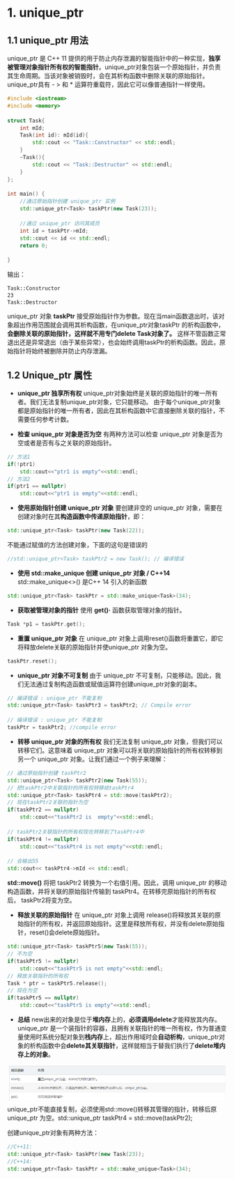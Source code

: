 # 1. unique_ptr
## 1.1 unique_ptr 用法

unique_ptr 是 C++ 11 提供的用于防止内存泄漏的智能指针中的一种实现，**独享被管理对象指针所有权的智能指针**。unique_ptr对象包装一个原始指针，并负责其生命周期。当该对象被销毁时，会在其析构函数中删除关联的原始指针。
unique_ptr具有 - > 和 \* 运算符重载符，因此它可以像普通指针一样使用。
```c++
#include <iostream>
#include <memory>

struct Task{
    int mId;
    Task(int id): mId(id){
        std::cout << "Task::Constructor" << std::endl;
    }
    ~Task(){
        std::cout << "Task::Destructor" << std::endl;
    }
};

int main() {
    //通过原始指针创建 unique_ptr 实例
    std::unique_ptr<Task> taskPtr(new Task(23));

    //通过 unique_ptr 访问其成员
    int id = taskPtr->mId;
    std::cout << id << std::endl;
    return 0;

}
```
输出：
```
Task::Constructor
23
Task::Destructor
```
unique_ptr <Task> 对象 **taskPtr** 接受原始指针作为参数。现在当main函数退出时，该对象超出作用范围就会调用其析构函数，在unique_ptr对象taskPtr 的析构函数中，**会删除关联的原始指针，这样就不用专门delete Task对象了。**
这样不管函数正常退出还是异常退出（由于某些异常），也会始终调用taskPtr的析构函数。因此，原始指针将始终被删除并防止内存泄漏。

## 1.2 Unique_ptr 属性
- **unique_ptr 独享所有权**
unique_ptr对象始终是关联的原始指针的唯一所有者。我们无法复制unique_ptr对象，它只能移动。
由于每个unique_ptr对象都是原始指针的唯一所有者，因此在其析构函数中它直接删除关联的指针，不需要任何参考计数。

- **检查 unique_ptr 对象是否为空**
有两种方法可以检查 unique_ptr 对象是否为空或者是否有与之关联的原始指针。
```c++
// 方法1
if(!ptr1)
	std::cout<<"ptr1 is empty"<<std::endl;
// 方法2
if(ptr1 == nullptr)
	std::cout<<"ptr1 is empty"<<std::endl;
```

- **使用原始指针创建 unique_ptr 对象**
要创建非空的 unique_ptr 对象，需要在创建对象时在其**构造函数中传递原始指针**，即：
```C++
std::unique_ptr<Task> taskPtr(new Task(22));
```
不能通过赋值的方法创建对象，下面的这句是错误的
```c++
//std::unique_ptr<Task> taskPtr2 = new Task(); // 编译错误
```

- **使用 std::make_unique 创建 unique_ptr 对象 / C++14**
std::make_unique<>() 是C++ 14 引入的新函数
```c++
std::unique_ptr<Task> taskPtr = std::make_unique<Task>(34);
```

- **获取被管理对象的指针**
使用 **get()·** 函数获取管理对象的指针。
```c++
Task *p1 = taskPtr.get();
```

- **重置 unique_ptr 对象**
在 unique_ptr 对象上调用reset()函数将重置它，即它将释放delete关联的原始指针并使unique_ptr 对象为空。
```c++
taskPtr.reset();
```

- **unique_ptr 对象不可复制**
由于 unique_ptr 不可复制，只能移动。因此，我们无法通过复制构造函数或赋值运算符创建unique_ptr对象的副本。

```c++
// 编译错误 : unique_ptr 不能复制
std::unique_ptr<Task> taskPtr3 = taskPtr2; // Compile error

// 编译错误 : unique_ptr 不能复制
taskPtr = taskPtr2; //compile error
```

- **转移 unique_ptr 对象的所有权**
我们无法复制 unique_ptr 对象，但我们可以转移它们。这意味着 unique_ptr 对象可以将关联的原始指针的所有权转移到另一个 unique_ptr 对象。让我们通过一个例子来理解：

```c++
// 通过原始指针创建 taskPtr2
std::unique_ptr<Task> taskPtr2(new Task(55));
// 把taskPtr2中关联指针的所有权转移给taskPtr4
std::unique_ptr<Task> taskPtr4 = std::move(taskPtr2);
// 现在taskPtr2关联的指针为空
if(taskPtr2 == nullptr)
	std::cout<<"taskPtr2 is  empty"<<std::endl;

// taskPtr2关联指针的所有权现在转移到了taskPtr4中
if(taskPtr4 != nullptr)
	std::cout<<"taskPtr4 is not empty"<<std::endl;

// 会输出55
std::cout<< taskPtr4->mId << std::endl;
```

**std::move()** 将把 taskPtr2 转换为一个右值引用。因此，调用 unique_ptr 的移动构造函数，并将关联的原始指针传输到 taskPtr4。在转移完原始指针的所有权后， taskPtr2将变为空。

- **释放关联的原始指针**
在 unique_ptr 对象上调用 release()将释放其关联的原始指针的所有权，并返回原始指针。这里是释放所有权，并没有delete原始指针，reset()会delete原始指针。
```c++
std::unique_ptr<Task> taskPtr5(new Task(55));
// 不为空
if(taskPtr5 != nullptr)
	std::cout<<"taskPtr5 is not empty"<<std::endl;
// 释放关联指针的所有权
Task * ptr = taskPtr5.release();
// 现在为空
if(taskPtr5 == nullptr)
	std::cout<<"taskPtr5 is empty"<<std::endl;
```

- **总结**
new出来的对象是位于**堆内存**上的，**必须调用delete**才能释放其内存。
unique_ptr 是一个装指针的容器，且拥有关联指针的唯一所有权，作为普通变量使用时系统分配对象到**栈内存**上，超出作用域时会**自动析构**，unique_ptr对象的析构函数中会**delete其关联指针**，这样就相当于替我们执行了**delete堆内存上的对象**。

![](MarkdownImg/2020-03-11-17-08-18.png)
unique_ptr不能直接复制，必须使用std::move()转移其管理的指针，转移后原 unique_ptr 为空。std::unique_ptr<Task> taskPtr4 = std::move(taskPtr2);

创建unique_ptr对象有两种方法：
```c++
//C++11: 
std::unique_ptr<Task> taskPtr(new Task(23));
//C++14: 
std::unique_ptr<Task> taskPtr = std::make_unique<Task>(34);
```



























































